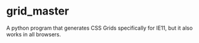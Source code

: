 # grid_master
A python program that generates CSS Grids specifically for IE11, but it also works in all browsers.

